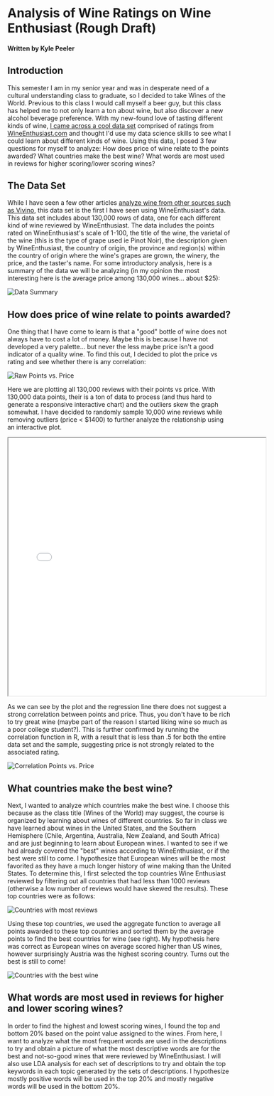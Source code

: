 # Analysis of Wine Ratings on Wine Enthusiast (Rough Draft)
#### Written by Kyle Peeler

## Introduction
This semester I am in my senior year and was in desperate need of a cultural understanding class to graduate, so I decided to take Wines of the World. Previous to this class I would call myself a beer guy, but this class has helped me to not only learn a ton about wine, but also discover a new alcohol beverage preference. With my new-found love of tasting different kinds of wine, [I came across a cool data set](https://www.kaggle.com/zynicide/wine-reviews) comprised of ratings from [WineEnthusiast.com](http://www.WineEnthusiast.com) and thought I'd use my data science skills to see what I could learn about different kinds of wine. Using this data, I posed 3 few questions for myself to analyze: How does price of wine relate to the points awarded? What countries make the best wine? What words are most used in reviews for higher scoring/lower scoring wines? 

## The Data Set
While I have seen a few other articles [analyze wine from other sources such as Vivino](https://nycdatascience.com/blog/student-works/web-scraping-analysis-wines-vivino-com/), this data set is the first I have seen using WineEnthusiast's data. This data set includes about 130,000 rows of data, one for each different kind of wine reviewed by WineEnthusiast. The data includes the points rated on WineEnthusiast's scale of 1-100, the title of the wine, the varietal of the wine (this is the type of grape used ie Pinot Noir), the description given by WineEnthusiast, the country of origin, the province and region(s) within the country of origin where the wine's grapes are grown, the winery, the price, and the taster's name. For some introductory analysis, here is a summary of the data we will be analyzing (in my opinion the most interesting here is the average price among 130,000 wines… about $25):

![Data Summary](images/summary.png)

 
## How does price of wine relate to points awarded?
One thing that I have come to learn is that a "good" bottle of wine does not always have to cost a lot of money. Maybe this is because I have not developed a very palette… but never the less maybe price isn't a good indicator of a quality wine. To find this out, I decided to plot the price vs rating and see whether there is any correlation:

![Raw Points vs. Price](images/pointsvspriceall.png)

Here we are plotting all 130,000 reviews with their points vs price. With 130,000 data points, their is a ton of data to process (and thus hard to generate a responsive interactive chart) and the outliers skew the graph somewhat. I have decided to randomly sample 10,000 wine reviews while removing outliers (price < $1400) to further analyze the relationship using an interactive plot.

<iframe src="file:///Users/kyle/School/CS490/wine-blog-post/interactive-points-vs-price.html" width=580 height=580></iframe>

As we can see by the plot and the regression line there does not suggest a strong correlation between points and price. Thus, you don't have to be rich to try great wine (maybe part of the reason I started liking wine so much as a poor college student?). This is further confirmed by running the correlation function in R, with a result that is less than .5 for both the entire data set and the sample, suggesting price is not strongly related to the associated rating.

![Correlation Points vs. Price](images/correlation.png)
 
## What countries make the best wine?
Next, I wanted to analyze which countries make the best wine. I choose this because as the class title (Wines of the World) may suggest, the course is organized by learning about wines of different countries. So far in class we have learned about wines in the United States, and the Southern Hemisphere (Chile, Argentina, Australia, New Zealand, and South Africa) and are just beginning to learn about European wines. I wanted to see if we had already covered the "best" wines according to WineEnthusiast, or if the best were still to come. I hypothesize that European wines will be the most favorited as they have a much longer history of wine making than the United States. To determine this, I first selected the top countries Wine Enthusiast reviewed by filtering out all countries that had less than 1000 reviews (otherwise a low number of reviews would have skewed the results).  These top countries were as follows:

 ![Countries with most reviews](images/topcountries.png)

Using these top countries, we used the aggregate function to average all points awarded to these top countries and sorted them by the average points to find the best countries for wine (see right). My hypothesis here was correct as European wines on average scored higher than US wines, however surprisingly Austria was the highest scoring country. Turns out the best is still to come!

![Countries with the best wine](images/topwinecountries.png)

## What words are most used in reviews for higher and lower scoring wines?
In order to find the highest and lowest scoring wines, I found the top and bottom 20% based on the point value assigned to the wines. From here, I want to analyze what the most frequent words are used in the descriptions to try and obtain a picture of what the most descriptive words are for the best and not-so-good wines that were reviewed by WineEnthusiast. I will also use LDA analysis for each set of descriptions to try and obtain the top keywords in each topic generated by the sets of descriptions. I hypothesize mostly positive words will be used in the top 20% and mostly negative words will be used in the bottom 20%.






